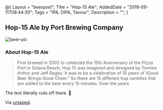 @{
 Layout = "beerpost";
 Title = "Hop-15 Ale";
 AddedDate = "2019-09-11T08:44:30";
 Tags = "IPA, DIPA, Tavour";
 Description = "";
 }
 

## Hop-15 Ale by Port Brewing Company

![beer-pic]

### About Hop-15 Ale

> First brewed in 2002 to celebrate the 15th Anniversary of the Pizza Port in Solana Beach, Hop 15 was imagined and designed by Tomme Arthur and Jeff Bagby. It was to be a celebration of 15 years of \Good Beer Brings Good Cheer.\" So there are 15 different hop varieties that are added to the beer every 15 minutes. Over the years

The text literally cuts off there. 🤷

Via [untappd][untappd-url].

[untappd-url]: <https://untappd.com//b/port-brewing-company-hop-15-ale/3901>
[beer-pic]: https://jasonpowley.com/assets/img/2019-09-11-hop-15-ale.jpeg "Hop-15 Ale by Port Brewing Company"
